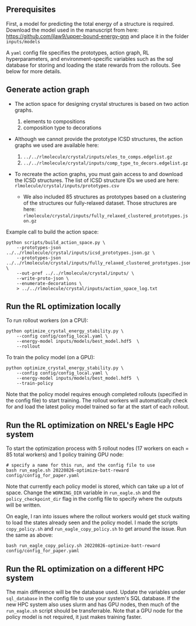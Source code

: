 ## Prerequisites
First, a model for predicting the total energy of a structure is required.
Download the model used in the manuscript from here: https://github.com/jlaw9/upper-bound-energy-gnn 
and place it in the folder `inputs/models`

A `yaml` config file specifies the prototypes, action graph, RL hyperparameters, and environment-specific variables 
such as the sql database for storing and loading the state rewards from the rollouts. See below for more details.

## Generate action graph
- The action space for designing crystal structures is based on two action graphs. 
  1. elements to compositions
  2. composition type to decorations
- Although we cannot provide the prototype ICSD structures, the action graphs we used are available here:
  1. `../../rlmolecule/crystal/inputs/eles_to_comps.edgelist.gz`
  2. `../../rlmolecule/crystal/inputs/comp_type_to_decors.edgelist.gz`

- To recreate the action graphs, you must gain access to and download the ICSD structures. 
  The list of ICSD structure IDs we used are here: `rlmolecule/crystal/inputs/prototypes.csv`
  - We also included 85 structures as prototypes based on a clustering of the structures our fully-relaxed dataset.
    Those structures are here: `rlmolecule/crystal/inputs/fully_relaxed_clustered_prototypes.json.gz`

Example call to build the action space:
```
python scripts/build_action_space.py \
    --prototypes-json ../../rlmolecule/crystal/inputs/icsd_prototypes.json.gz \
    --prototypes-json ../../rlmolecule/crystal/inputs/fully_relaxed_clustered_prototypes.json.gz \
    --out-pref ../../rlmolecule/crystal/inputs/ \
    --write-proto-json \
    --enumerate-decorations \
    > ../../rlmolecule/crystal/inputs/action_space_log.txt
```

## Run the RL optimization locally
To run rollout workers (on a CPU): 
```
python optimize_crystal_energy_stability.py \
    --config config/config_local.yaml \
    --energy-model inputs/models/best_model.hdf5  \
    --rollout
```

To train the policy model (on a GPU):
```
python optimize_crystal_energy_stability.py \
    --config config/config_local.yaml \
    --energy-model inputs/models/best_model.hdf5  \
    --train-policy
```

Note that the policy model requires enough completed rollouts 
(specified in the config file) to start training. 
The rollout workers will automatically check for and load the latest
policy model trained so far at the start of each rollout.

## Run the RL optimization on NREL's Eagle HPC system
To start the optimization process with 5 rollout nodes (17 workers on each = 85 total workers) and 1 policy training GPU node:
```
# specify a name for this run, and the config file to use
bash run_eagle.sh 20220826-optimize-batt-reward config/config_for_paper.yaml
```

Note that currently each policy model is stored, which can take up a lot of space. 
Change the `WORKING_DIR` variable in `run_eagle.sh` and the `policy_checkpoint_dir` flag in the config file
to specify where the outputs will be written.

On eagle, I ran into issues where the rollout workers would get stuck waiting to load the states already seen 
and the policy model. I made the scripts `copy_policy.sh` and `run_eagle_copy_policy.sh` to get around the issue.
Run the same as above:
```
bash run_eagle_copy_policy.sh 20220826-optimize-batt-reward config/config_for_paper.yaml
```

## Run the RL optimization on a different HPC system
The main difference will be the database used. 
Update the variables under `sql_database` in the config file to use your system's SQL database.
If the new HPC system also uses slurm and has GPU nodes, then much of the `run_eagle.sh` script should be transferrable.
Note that a GPU node for the policy model is not required, it just makes training faster.

